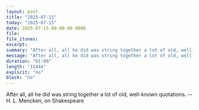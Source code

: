 ```yaml
---
layout: post
title: "2025-07-15"
today: "2025-07-15"
date: 2025-07-15 00:00:00 0000
file:
file_itunes:
excerpt:
summary: "After all, all he did was string together a lot of old, well-known quotations. -- H. L. Mencken, on Shakespeare"
message: "After all, all he did was string together a lot of old, well-known quotations. -- H. L. Mencken, on Shakespeare"
duration: "01:00"
length: "11444"
explicit: "no"
block: "no"
---
```

After all, all he did was string together a lot of old, well-known quotations. -- H. L. Mencken, on Shakespeare

